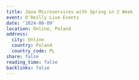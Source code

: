 ```yaml
---
title: Java Microservices with Spring in 2 Week
event: O'Reilly Live Events
date: '2024-08-09'
location: Online, Poland
address:
  city: Online
  country: Poland
  country_code: PL
share: false
reading_time: false
backlinks: false
---
```

